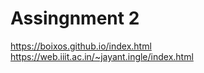 # Assingnment 2
https://boixos.github.io/index.html <br />
https://web.iiit.ac.in/~jayant.ingle/index.html
